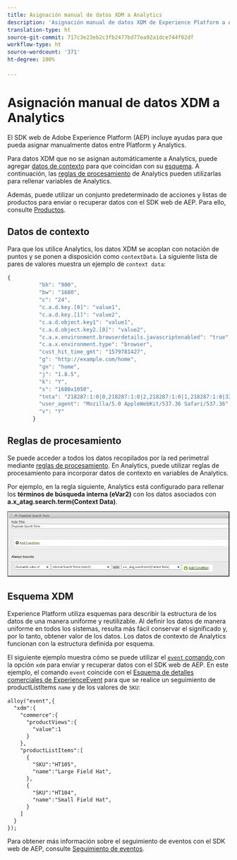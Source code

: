```yaml
---
title: Asignación manual de datos XDM a Analytics
description: 'Asignación manual de datos XDM de Experience Platform a Adobe Analytics '
translation-type: ht
source-git-commit: 717c3e23eb2c3fb2477bd77ea92a1dce744f02df
workflow-type: ht
source-wordcount: '371'
ht-degree: 100%

---
```



# Asignación manual de datos XDM a Analytics

El SDK web de Adobe Experience Platform (AEP) incluye ayudas para que pueda asignar manualmente datos entre Platform y Analytics.

Para datos XDM que no se asignan automáticamente a Analytics, puede agregar [datos de contexto](https://docs.adobe.com/content/help/es-ES/analytics/implementation/vars/page-vars/contextdata.html) para que coincidan con su [esquema](https://docs.adobe.com/content/help/es-ES/experience-platform/xdm/schema/composition.html). A continuación, las [reglas de procesamiento](https://docs.adobe.com/content/help/es-ES/analytics/admin/admin-tools/processing-rules/processing-rules-configuration/t-processing-rules.html) de Analytics pueden utilizarlas para rellenar variables de Analytics.

Además, puede utilizar un conjunto predeterminado de acciones y listas de productos para enviar o recuperar datos con el SDK web de AEP. Para ello, consulte [Productos](https://docs.adobe.com/content/help/es-ES/experience-platform/edge/implement/commerce.html).

## Datos de contexto

Para que los utilice Analytics, los datos XDM se acoplan con notación de puntos y se ponen a disposición como `contextData`. La siguiente lista de pares de valores muestra un ejemplo de `context data`:

```javascript
{
          "bh": "900",
          "bw": "1680",
          "c": "24",
          "c.a.d.key.[0]": "value1",
          "c.a.d.key.[1]": "value2",
          "c.a.d.object.key1": "value1",
          "c.a.d.object.key2.[0]": "value2",
          "c.a.x.environment.browserdetails.javascriptenabled": "true",
          "c.a.x.environment.type": "browser",
          "cust_hit_time_gmt": "1579781427",
          "g": "http://example.com/home",
          "gn": "home",
          "j": "1.8.5",
          "k": "Y",
          "s": "1680x1050",
          "tnta": "218287:1:0|0,218287:1:0|2,218287:1:0|1,218287:1:0|32767,218287:1:0|1,218287:1:0|0,218287:1:0|1,218287:1:0|0,218287:1:0|1",
          "user_agent": "Mozilla/5.0 AppleWebKit/537.36 Safari/537.36",
          "v": "Y"
        }
```

## Reglas de procesamiento

Se puede acceder a todos los datos recopilados por la red perimetral mediante [reglas de procesamiento](https://docs.adobe.com/content/help/es-ES/analytics/admin/admin-tools/processing-rules/processing-rules-configuration/t-processing-rules.html). En Analytics, puede utilizar reglas de procesamiento para incorporar datos de contexto en variables de Analytics.

Por ejemplo, en la regla siguiente, Analytics está configurado para rellenar los **términos de búsqueda interna (eVar2)** con los datos asociados con **a.x_atag.search.term(Context Data)**.

![](assets/examplerule.png)


## Esquema XDM

Experience Platform utiliza esquemas para describir la estructura de los datos de una manera uniforme y reutilizable. Al definir los datos de manera uniforme en todos los sistemas, resulta más fácil conservar el significado y, por lo tanto, obtener valor de los datos. Los datos de contexto de Analytics funcionan con la estructura definida por esquema.

El siguiente ejemplo muestra cómo se puede utilizar el [`event` comando ](https://docs.adobe.com/content/help/es-ES/experience-platform/edge/fundamentals/tracking-events.html) con la opción `xdm` para enviar y recuperar datos con el SDK web de AEP. En este ejemplo, el comando `event` coincide con el [Esquema de detalles comerciales de ExperienceEvent](https://github.com/adobe/xdm/blob/1c22180490558e3c13352fe3e0540cb7e93c69ca/docs/reference/context/experienceevent-commerce.schema.md) para que se realice un seguimiento de productListItems `name` y de los valores de `SKU`:


```
alloy("event",{
  "xdm":{
    "commerce":{
      "productViews":{
        "value":1
      }
    },
    "productListItems":[
      {
        "SKU":"HT105",
        "name":"Large Field Hat",
      },
      {
        "SKU":"HT104",
        "name":"Small Field Hat",
      }
    ]
  }
});
```

Para obtener más información sobre el seguimiento de eventos con el SDK web de AEP, consulte [Seguimiento de eventos](https://docs.adobe.com/content/help/es-ES/experience-platform/edge/fundamentals/tracking-events.html).